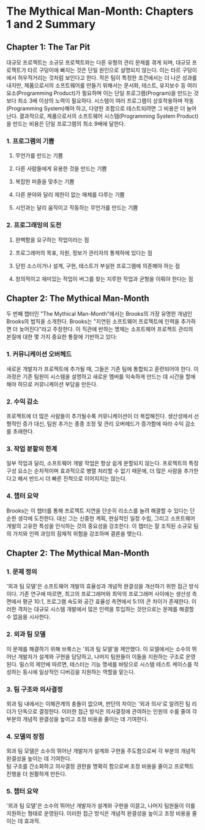 # The Mythical Man-Month: Chapters 1 and 2 Summary

## Chapter 1: The Tar Pit

대규모 프로젝트는 소규모 프로젝트와는 다른 유형의 관리 문제를 겪게 되며, 대규모 프로젝트가 타르 구덩이에 빠지는 것은 단일 원인으로 설명되지 않는다. 이는 타르 구덩이에서 허우적거리는 것처럼 보인다고 한다.
작은 팀이 특정한 조건에서는 더 나은 성과를 내지만, 제품으로서의 소프트웨어를 만들기 위해서는 문서화, 테스트, 유지보수 등 여러 요소(Programming Product)가 필요하며 이는 단일 프로그램(Program)을 만드는 것보다 최소 3배 이상의 노력이 필요하다. 시스템이 여러 프로그램이 상호작용하며 작동(Programming System)해야 하고, 다양한 조합으로 테스트되려면 그 비용은 더 늘어난다. 결과적으로, 제품으로서의 소프트웨어 시스템(Programming System Product)을 만드는 비용은 단일 프로그램의 최소 9배에 달한다.

### 1. 프로그램의 기쁨
1. 무언가를 만드는 기쁨

2. 다른 사람들에게 유용한 것을 만드는 기쁨

3. 복잡한 퍼즐을 맞추는 기쁨

4. 다른 분야와 달리 제한이 없는 매체를 다루는 기쁨

5. 시인과는 달리 움직이고 작동하는 무언가를 만드는 기쁨

### 2. 프로그래밍의 도전
1. 완벽함을 요구하는 작업이라는 점

2. 프로그래머의 목표, 자원, 정보가 관리자의 통제하에 있다는 점

3. 닫힌 소스이거나 설계, 구현, 테스트가 부실한 프로그램에 의존해야 하는 점

4. 창의적이고 재미있는 작업이 버그를 찾는 지루한 작업과 균형을 이뤄야 한다는 점

## Chapter 2: The Mythical Man-Month

두 번째 챕터인 "The Mythical Man-Month"에서는 Brooks의 가장 유명한 개념인 Brooks의 법칙을 소개한다. Brooks는 "지연된 소프트웨어 프로젝트에 인력을 추가하면 더 늦어진다"라고 주장한다. 이 직관에 반하는 명제는 소프트웨어 프로젝트 관리의 본질에 대한 몇 가지 중요한 통찰에 기반하고 있다:

### 1. 커뮤니케이션 오버헤드
새로운 개발자가 프로젝트에 추가될 때, 그들은 기존 팀에 통합되고 훈련되어야 한다. 이 과정은 기존 팀원이 시스템을 설명하고 새로운 멤버를 익숙하게 만드는 데 시간을 할애해야 하므로 커뮤니케이션 부담을 만든다.

### 2. 수익 감소
프로젝트에 더 많은 사람들이 추가될수록 커뮤니케이션이 더 복잡해진다. 생산성에서 선형적인 증가 대신, 팀원 추가는 종종 조정 및 관리 오버헤드가 증가함에 따라 수익 감소를 초래한다.

### 3. 작업 분할의 한계
일부 작업과 달리, 소프트웨어 개발 작업은 항상 쉽게 분할되지 않는다. 프로젝트의 특정 구성 요소는 순차적이며 효과적으로 병렬 처리할 수 없기 때문에, 더 많은 사람을 추가한다고 해서 반드시 더 빠른 진척으로 이어지지는 않는다.

### 4. 챕터 요약
Brooks는 이 챕터를 통해 프로젝트 지연을 단순히 리소스를 늘려 해결할 수 있다는 단순한 생각에 도전한다. 대신 그는 신중한 계획, 현실적인 일정 수립, 그리고 소프트웨어 개발의 고유한 특성을 인식하는 것의 중요성을 강조한다. 이 챕터는 잘 조직된 소규모 팀의 가치와 인력 과잉의 잠재적 위험을 강조하며 결론을 맺는다.


## Chapter 2: The Mythical Man-Month

### 1. 문제 정의
'외과 팀 모델'은 소프트웨어 개발의 효율성과 개념적 완결성을 개선하기 위한 접근 방식이다. 기존 연구에 따르면, 최고의 프로그래머와 최악의 프로그래머 사이에는 생산성 측면에서 평균 10:1, 프로그램 속도와 공간 효율성 측면에서 5:1의 큰 차이가 존재한다. 이러한 격차는 대규모 시스템 개발에서 많은 인력을 투입하는 것만으로는 문제를 해결할 수 없음을 시사한다.

### 2. 외과 팀 모델
이 문제를 해결하기 위해 브룩스는 '외과 팀 모델'을 제안했다. 이 모델에서는 소수의 뛰어난 개발자가 설계와 구현을 담당하고, 나머지 팀원들이 이들을 지원하는 구조로 운영된다. 밀스의 제안에 따르면, 테스터는 기능 명세를 바탕으로 시스템 테스트 케이스를 작성하는 동시에 일상적인 디버깅을 지원하는 역할을 맡는다.

### 3. 팀 구조와 의사결정
외과 팀 내에서는 이해관계의 충돌이 없으며, 판단의 차이는 '외과 의사'로 알려진 팀 리더가 단독으로 결정한다. 이러한 접근 방식은 의사결정에 관여하는 인원의 수를 줄여 각 부분의 개념적 완결성을 높이고 조정 비용을 줄이는 데 기여한다.

### 4. 모델의 장점   
외과 팀 모델은 소수의 뛰어난 개발자가 설계와 구현을 주도함으로써 각 부분의 개념적 완결성을 높이는 데 기여한다.   
팀 구조를 간소화하고 의사결정 권한을 명확히 함으로써 조정 비용을 줄이고 프로젝트 진행을 더 원활하게 만든다.   
   
### 5. 챕터 요약
'외과 팀 모델'은 소수의 뛰어난 개발자가 설계와 구현을 이끌고, 나머지 팀원들이 이를 지원하는 형태로 운영된다. 이러한 접근 방식은 개념적 완결성을 높이고 조정 비용을 줄이는 데 효과적.


